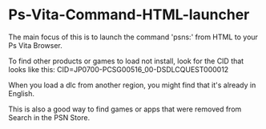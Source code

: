 # Ps-Vita-Command-HTML-launcher
The main focus of this is to launch the command 'psns:' from HTML to your Ps Vita Browser.

To find other products or games to load not install, look for the CID that looks like this: CID=JP0700-PCSG00516_00-DSDLCQUEST000012

When you load a dlc from another region, you might find that it's already in English.

This is also a good way to find games or apps that were removed from Search in the PSN Store.
